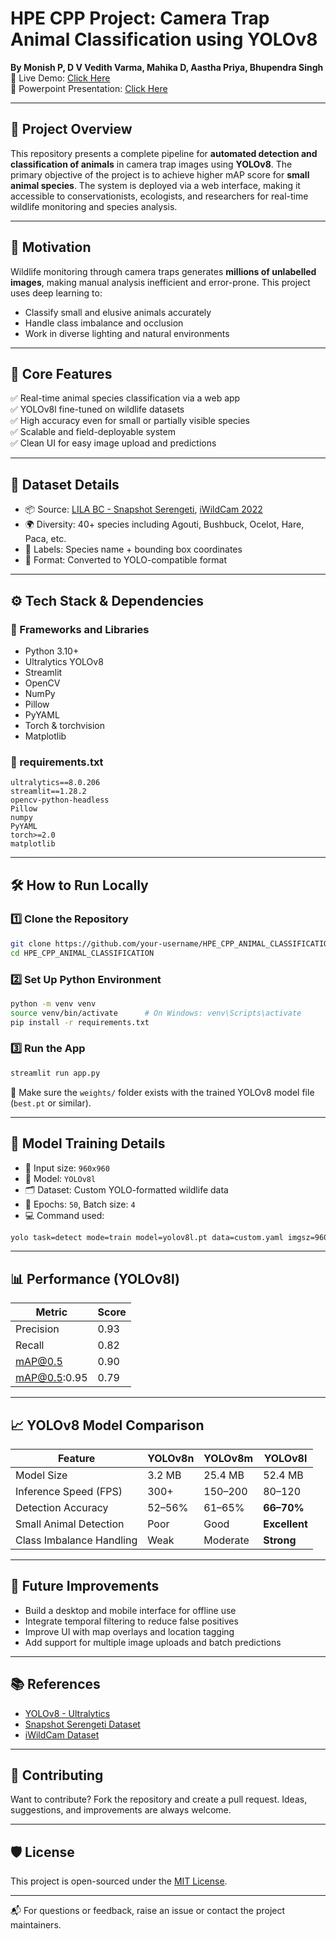 
# HPE CPP Project: Camera Trap Animal Classification using YOLOv8
**By Monish P, D V Vedith Varma, Mahika D, Aastha Priya, Bhupendra Singh**  
🎯 Live Demo: [Click Here](https://hpecppanimalclassification-5s9sy6rkwbwt43tujlx5p2.streamlit.app/) <br>
🎯 Powerpoint Presentation: [Click Here](https://docs.google.com/presentation/d/1212ER9rKRJuO9cSGTBcUy-vfRsgjCFmexNIrkKmXihA/edit?slide=id.p#slide=id.p)

---

## 📌 Project Overview

This repository presents a complete pipeline for **automated detection and classification of animals** in camera trap images using **YOLOv8**. The primary objective of the project is to achieve higher mAP score for **small animal species**. The system is deployed via a web interface, making it accessible to conservationists, ecologists, and researchers for real-time wildlife monitoring and species analysis.

---

## 🧠 Motivation

Wildlife monitoring through camera traps generates **millions of unlabelled images**, making manual analysis inefficient and error-prone. This project uses deep learning to:
- Classify small and elusive animals accurately
- Handle class imbalance and occlusion
- Work in diverse lighting and natural environments

---

## 🧪 Core Features

✅ Real-time animal species classification via a web app  
✅ YOLOv8l fine-tuned on wildlife datasets  
✅ High accuracy even for small or partially visible species  
✅ Scalable and field-deployable system  
✅ Clean UI for easy image upload and predictions  

---

## 🐾 Dataset Details

- 📦 Source: [LILA BC - Snapshot Serengeti](https://lila.science/datasets/snapshot-serengeti), [iWildCam 2022](https://lila.science/datasets/iwildcam-2022/)
- 🌍 Diversity: 40+ species including Agouti, Bushbuck, Ocelot, Hare, Paca, etc.
- 🧾 Labels: Species name + bounding box coordinates
- 🔧 Format: Converted to YOLO-compatible format

---

## ⚙️ Tech Stack & Dependencies

### 💼 Frameworks and Libraries
- Python 3.10+
- Ultralytics YOLOv8
- Streamlit
- OpenCV
- NumPy
- Pillow
- PyYAML
- Torch & torchvision
- Matplotlib

### 📄 requirements.txt
```
ultralytics==8.0.206
streamlit==1.28.2
opencv-python-headless
Pillow
numpy
PyYAML
torch>=2.0
matplotlib
```

---

## 🛠️ How to Run Locally

### 1️⃣ Clone the Repository
```bash
git clone https://github.com/your-username/HPE_CPP_ANIMAL_CLASSIFICATION.git
cd HPE_CPP_ANIMAL_CLASSIFICATION
```

### 2️⃣ Set Up Python Environment
```bash
python -m venv venv
source venv/bin/activate      # On Windows: venv\Scripts\activate
pip install -r requirements.txt
```

### 3️⃣ Run the App
```bash
streamlit run app.py
```

📂 Make sure the `weights/` folder exists with the trained YOLOv8 model file (`best.pt` or similar).

---

## 🚀 Model Training Details

- 📐 Input size: `960x960`
- 🧠 Model: `YOLOv8l`
- 🗂️ Dataset: Custom YOLO-formatted wildlife data
- 🧪 Epochs: `50`, Batch size: `4`
- 💻 Command used:
```bash
yolo task=detect mode=train model=yolov8l.pt data=custom.yaml imgsz=960 epochs=50 batch=4
```

---

## 📊 Performance (YOLOv8l)

| Metric        | Score |
|---------------|-------|
| Precision     | 0.93  |
| Recall        | 0.82  |
| mAP@0.5       | 0.90  |
| mAP@0.5:0.95  | 0.79  |

---

## 📈 YOLOv8 Model Comparison

| Feature                     | YOLOv8n | YOLOv8m | **YOLOv8l** |
|----------------------------|---------|---------|--------------|
| Model Size                 | 3.2 MB  | 25.4 MB | 52.4 MB     |
| Inference Speed (FPS)      | 300+    | 150–200 | 80–120      |
| Detection Accuracy         | 52–56%  | 61–65%  | **66–70%**  |
| Small Animal Detection     | Poor    | Good    | **Excellent** |
| Class Imbalance Handling   | Weak    | Moderate| **Strong**   |

---

## 🎯 Future Improvements

- Build a desktop and mobile interface for offline use  
- Integrate temporal filtering to reduce false positives  
- Improve UI with map overlays and location tagging  
- Add support for multiple image uploads and batch predictions  

---

## 📚 References

- [YOLOv8 - Ultralytics](https://github.com/ultralytics/ultralytics)  
- [Snapshot Serengeti Dataset](https://lila.science/datasets/snapshot-serengeti)  
- [iWildCam Dataset](https://lila.science/datasets/iwildcam-2022)  

---

## 🤝 Contributing

Want to contribute? Fork the repository and create a pull request. Ideas, suggestions, and improvements are always welcome.

---

## 🛡 License

This project is open-sourced under the [MIT License](LICENSE).

---

📬 For questions or feedback, raise an issue or contact the project maintainers.
